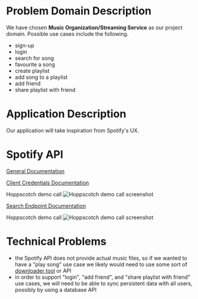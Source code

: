 # Problem Domain Description
We have chosen **Music Organization/Streaming Service** as our project domain. Possible use cases include the following.
* sign-up
* login
* search for song
* favourite a song
* create playlist
* add song to a playlist
* add friend
* share playlist with friend

# Application Description
Our application will take inspiration from Spotify's UX.

# Spotify API
[General Documentation](https://developer.spotify.com/documentation/web-api)

[Client Credentials Documentation](https://developer.spotify.com/documentation/web-api/tutorials/client-credentials-flow)

Hoppscotch demo call
![Hoppscotch demo call screenshot](https://i.imgur.com/L4ZIbyD.png)

[Search Endpoint Documentation](https://developer.spotify.com/documentation/web-api/reference/search)

Hoppscotch demo call
![Hoppscotch demo call screenshot](https://imgur.com/i4WJwcC.png)

# Technical Problems
* the Spotify API does not provide actual music files, so if we wanted to have a "play song" use case we likely would need to use some sort of [downloader tool](https://github.com/SwapnilSoni1999/spotify-dl) or API
* in order to support "login", "add friend", and "share playlist with friend" use cases, we will need to be able to sync persistent data with all users, possibly by using a database API
